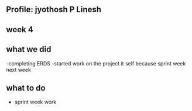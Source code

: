 ## Profile: jyothosh P Linesh

## week 4

## what we did 

-completing ERDS
-started work on the project it self because sprint week next week

## what to do 
- sprint week work 



